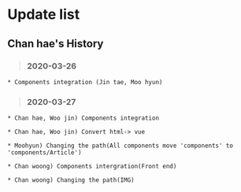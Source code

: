 Update list
=============
Chan hae's History
-----------
 > ### 2020-03-26
 
    * Components integration (Jin tae, Moo hyun)

 > ### 2020-03-27
 
    * Chan hae, Woo jin) Components integration

    * Chan hae, Woo jin) Convert html-> vue

    * Moohyun) Changing the path(All components move 'components' to 'components/Article')

    * Chan woong) Components intergration(Front end)
    
    * Chan woong) Changing the path(IMG)
